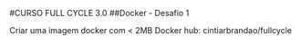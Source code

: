 #CURSO FULL CYCLE 3.0
##Docker - Desafio 1
<p>
  Criar uma imagem docker com < 2MB
  Docker hub: cintiarbrandao/fullcycle
</p>